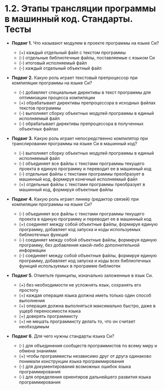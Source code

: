 # 1.2. Этапы трансляции программы в машинный код. Стандарты. Тесты

* **Подвиг 1.** Что называют модулем в проекте программы на языке Си?
  * (+) каждый отдельный файл с текстом программы
  * (-) отдельные библиотечные файлы, поставляемые с языком Си
  * (-) итоговый исполняемый файл
  * (-) каждый отдельный объектный файл

* **Подвиг 2.** Какую роль играет текстовый препроцессор при компиляции программы на языке Си?
  * (-) добавляет специальные директивы в текст программы для оптимизации процесса компиляции
  * (+) обрабатывает директивы препроцессора в исходных файлах текстов программы
  * (-) выполняет сборку объектных модулей программы в единый исполняемый файл
  * (-) обрабатывает директивы препроцессора в полученных объектных файлах

* **Подвиг 3.** Какую роль играет непосредственно компилятор при транслировании программы на языке Си в машинный код?
  * (-) выполняет сборку объектных модулей программы в единый исполняемый файл
  * (-) объединяет все файлы с текстами программы текущего проекта в единую программу и переводит ее в машинный код
  * (-) отдельные файлы с текстами программы преобразует в машинный код, формируя конечный исполняемый файл
  * (+) отдельные файлы с текстами программы преобразует в машинный код, формируя объектные файлы

* **Подвиг 4.** Какую роль играет линкер (редактор связей) при компиляции программы на языке Си?
  * (-) объединяет все файлы с текстами программы текущего проекта в единую программу и переводит ее в машинный код
  * (+) соединяет между собой объектные файлы, формируя единую программу, добавляет код запуска и коды используемых библиотечных функций
  * (-) соединяет между собой объектные файлы, формируя единую программу, без добавления какой-либо дополнительной информации
  * (-) соединяет между собой объектные файлы, формируя единую программу, добавляет код запуска и коды всех библиотечных функций используемых в программе библиотек

* **Подвиг 5.** Отметьте принципы, изначально заложенные в язык Си.
  * (+) без необходимости не усложнять язык, сохранять его простоту
  * (+) каждая операция языка должна иметь только один способ выполнения
  * (+) операция должна выполняться максимально быстро, даже в ущерб переносимости языка
  * (+) доверять программисту
  * (+) не мешать программисту делать то, что он считает необходимым

* **Подвиг 6.** Для чего нужны стандарты языка Си?
  * (-) для объединения сообществ программистов по всему миру и обмена знаниями
  * (+) чтобы программисты независимо друг от друга одинаково понимали конструкции языка программирования
  * (-) для документирования возможных ошибок языка программирования
  * (-) для определения ориентиров дальнейшего развития языка программирования
